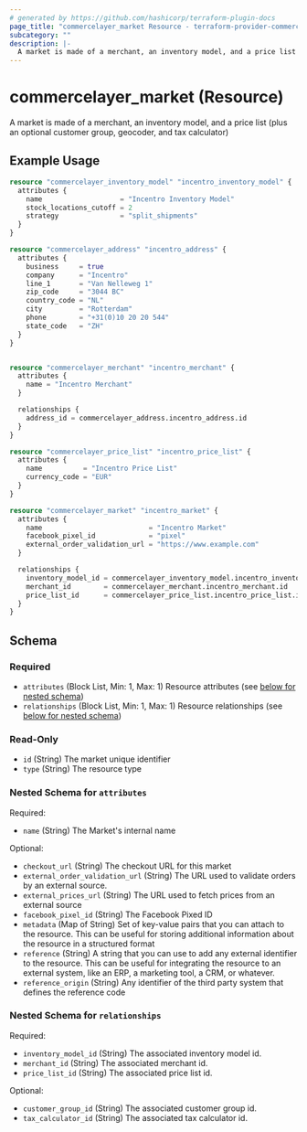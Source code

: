 ```yaml
---
# generated by https://github.com/hashicorp/terraform-plugin-docs
page_title: "commercelayer_market Resource - terraform-provider-commercelayer"
subcategory: ""
description: |-
  A market is made of a merchant, an inventory model, and a price list (plus an optional customer group, geocoder, and tax calculator)
---
```


# commercelayer_market (Resource)

A market is made of a merchant, an inventory model, and a price list (plus an optional customer group, geocoder, and tax calculator)

## Example Usage

```terraform
resource "commercelayer_inventory_model" "incentro_inventory_model" {
  attributes {
    name                   = "Incentro Inventory Model"
    stock_locations_cutoff = 2
    strategy               = "split_shipments"
  }
}

resource "commercelayer_address" "incentro_address" {
  attributes {
    business     = true
    company      = "Incentro"
    line_1       = "Van Nelleweg 1"
    zip_code     = "3044 BC"
    country_code = "NL"
    city         = "Rotterdam"
    phone        = "+31(0)10 20 20 544"
    state_code   = "ZH"
  }
}


resource "commercelayer_merchant" "incentro_merchant" {
  attributes {
    name = "Incentro Merchant"
  }

  relationships {
    address_id = commercelayer_address.incentro_address.id
  }
}

resource "commercelayer_price_list" "incentro_price_list" {
  attributes {
    name          = "Incentro Price List"
    currency_code = "EUR"
  }
}

resource "commercelayer_market" "incentro_market" {
  attributes {
    name                          = "Incentro Market"
    facebook_pixel_id             = "pixel"
    external_order_validation_url = "https://www.example.com"
  }

  relationships {
    inventory_model_id = commercelayer_inventory_model.incentro_inventory_model.id
    merchant_id        = commercelayer_merchant.incentro_merchant.id
    price_list_id      = commercelayer_price_list.incentro_price_list.id
  }
}
```

<!-- schema generated by tfplugindocs -->
## Schema

### Required

- `attributes` (Block List, Min: 1, Max: 1) Resource attributes (see [below for nested schema](#nestedblock--attributes))
- `relationships` (Block List, Min: 1, Max: 1) Resource relationships (see [below for nested schema](#nestedblock--relationships))

### Read-Only

- `id` (String) The market unique identifier
- `type` (String) The resource type

<a id="nestedblock--attributes"></a>
### Nested Schema for `attributes`

Required:

- `name` (String) The Market's internal name

Optional:

- `checkout_url` (String) The checkout URL for this market
- `external_order_validation_url` (String) The URL used to validate orders by an external source.
- `external_prices_url` (String) The URL used to fetch prices from an external source
- `facebook_pixel_id` (String) The Facebook Pixed ID
- `metadata` (Map of String) Set of key-value pairs that you can attach to the resource. This can be useful for storing additional information about the resource in a structured format
- `reference` (String) A string that you can use to add any external identifier to the resource. This can be useful for integrating the resource to an external system, like an ERP, a marketing tool, a CRM, or whatever.
- `reference_origin` (String) Any identifier of the third party system that defines the reference code


<a id="nestedblock--relationships"></a>
### Nested Schema for `relationships`

Required:

- `inventory_model_id` (String) The associated inventory model id.
- `merchant_id` (String) The associated merchant id.
- `price_list_id` (String) The associated price list id.

Optional:

- `customer_group_id` (String) The associated customer group id.
- `tax_calculator_id` (String) The associated tax calculator id.
